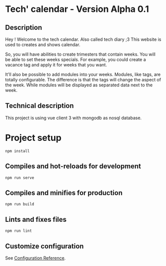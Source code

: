 # Tech' calendar - Version Alpha 0.1
## Description

Hey ! Welcome to the tech calendar. Also called tech diary ;3
This website is used to creates and shows calendar.

So, you will have abilities to create trimesters that contain weeks. You will be able to set these weeks specials. 
For example, you could create a vacance tag and apply it for weeks that you want.  

It'll also be possible to add modules into your weeks.
Modules, like tags, are totally configurable. The difference is that the tags will change the aspect of the week. While modules will be displayed as separated data next to the week. 

## Technical description
This project is using vue client 3 with mongodb as nosql database. 


# Project setup
```
npm install
```

## Compiles and hot-reloads for development
```
npm run serve
```

## Compiles and minifies for production
```
npm run build
```

## Lints and fixes files
```
npm run lint
```

## Customize configuration
See [Configuration Reference](https://cli.vuejs.org/config/).
